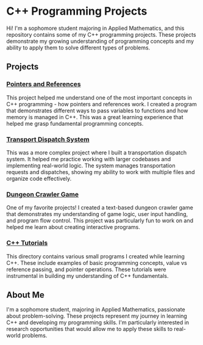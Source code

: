 # C++ Programming Projects

Hi! I'm a sophomore student majoring in Applied Mathematics, and this repository contains some of my C++ programming projects. These projects demonstrate my growing understanding of programming concepts and my ability to apply them to solve different types of problems.

## Projects

### [Pointers and References](pointers-and-references/)
This project helped me understand one of the most important concepts in C++ programming - how pointers and references work. I created a program that demonstrates different ways to pass variables to functions and how memory is managed in C++. This was a great learning experience that helped me grasp fundamental programming concepts.

### [Transport Dispatch System](transport-dispatch/)
This was a more complex project where I built a transportation dispatch system. It helped me practice working with larger codebases and implementing real-world logic. The system manages transportation requests and dispatches, showing my ability to work with multiple files and organize code effectively.

### [Dungeon Crawler Game](player/)
One of my favorite projects! I created a text-based dungeon crawler game that demonstrates my understanding of game logic, user input handling, and program flow control. This project was particularly fun to work on and helped me learn about creating interactive programs.

### [C++ Tutorials](tutorial/)
This directory contains various small programs I created while learning C++. These include examples of basic programming concepts, value vs reference passing, and pointer operations. These tutorials were instrumental in building my understanding of C++ fundamentals.

## About Me
I'm a sophomore student, majoring in Applied Mathematics,  passionate about problem-solving. These projects represent my journey in learning C++ and developing my programming skills. I'm particularly interested in research opportunities that would allow me to apply these skills to real-world problems.
